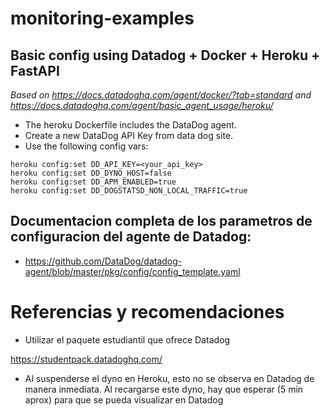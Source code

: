 # monitoring-examples

## Basic config using Datadog + Docker + Heroku + FastAPI

_Based on https://docs.datadoghq.com/agent/docker/?tab=standard and https://docs.datadoghq.com/agent/basic_agent_usage/heroku/_

- The heroku Dockerfile includes the DataDog agent. 
- Create a new DataDog API Key from data dog site. 
- Use the following config vars:
```
heroku config:set DD_API_KEY=<your_api_key>
heroku config:set DD_DYNO_HOST=false
heroku config:set DD_APM_ENABLED=true
heroku config:set DD_DOGSTATSD_NON_LOCAL_TRAFFIC=true
```  


## Documentacion completa de los parametros de configuracion del agente de Datadog:
- https://github.com/DataDog/datadog-agent/blob/master/pkg/config/config_template.yaml

# Referencias y recomendaciones

- Utilizar el paquete estudiantil que ofrece Datadog

https://studentpack.datadoghq.com/

- Al suspenderse el dyno en Heroku, esto no se observa en Datadog de manera inmediata. Al recargarse este dyno, hay que esperar (5 min aprox) para que se pueda visualizar en Datadog 

